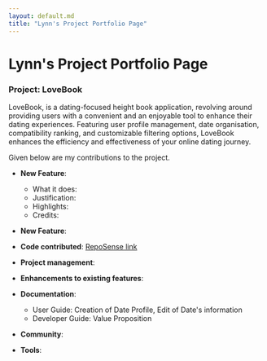 ```yaml
---
layout: default.md
title: "Lynn's Project Portfolio Page"
---
```


# Lynn's Project Portfolio Page

### Project: LoveBook

LoveBook, is a dating-focused height book application, revolving around providing users with a convenient and an
enjoyable tool to enhance their dating experiences. Featuring user profile management, date organisation, compatibility
ranking, and customizable filtering options, LoveBook enhances the efficiency and effectiveness of your online dating
journey.

Given below are my contributions to the project.

* **New Feature**:
    * What it does:
    * Justification:
    * Highlights:
    * Credits:

* **New Feature**:

* **Code contributed**: [RepoSense link](https://nus-cs2103-ay2324s1.github.io/tp-dashboard/?search=lynnlow175&breakdown=false&sort=groupTitle%20dsc&sortWithin=title&since=2023-09-22&timeframe=commit&mergegroup=&groupSelect=groupByRepos)

* **Project management**:

* **Enhancements to existing features**:

* **Documentation**:
    * User Guide: Creation of Date Profile, Edit of Date's information
    * Developer Guide: Value Proposition

* **Community**:

* **Tools**:
